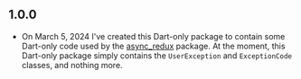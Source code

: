 ## 1.0.0

* On March 5, 2024 I've created this Dart-only package to contain some Dart-only code used by
  the [async_redux](https://pub.dev/packages/async_redux) package. At the moment, this Dart-only
  package simply contains the `UserException` and `ExceptionCode` classes, and nothing more.
